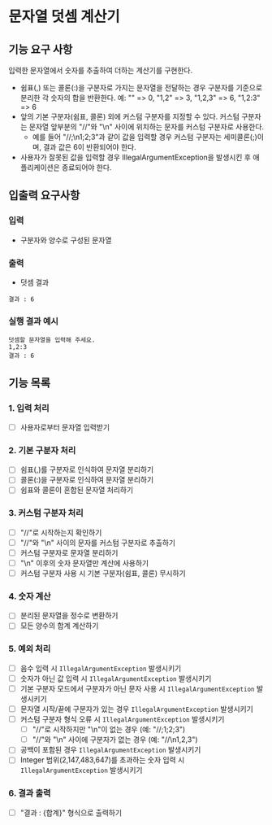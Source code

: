 # 문자열 덧셈 계산기
## 기능 요구 사항
입력한 문자열에서 숫자를 추출하여 더하는 계산기를 구현한다.
- 쉼표(,) 또는 콜론(:)을 구분자로 가지는 문자열을 전달하는 경우 구분자를 기준으로 분리한 각 숫자의 합을 반환한다.
예: "" => 0, "1,2" => 3, "1,2,3" => 6, "1,2:3" => 6
- 앞의 기본 구분자(쉼표, 콜론) 외에 커스텀 구분자를 지정할 수 있다. 커스텀 구분자는 문자열 앞부분의 "//"와 "\n" 사이에 위치하는 문자를 커스텀 구분자로 사용한다.
  - 예를 들어 "//;\n1;2;3"과 같이 값을 입력할 경우 커스텀 구분자는 세미콜론(;)이며, 결과 값은 6이 반환되어야 한다.
- 사용자가 잘못된 값을 입력할 경우 IllegalArgumentException을 발생시킨 후 애플리케이션은 종료되어야 한다.

## 입출력 요구사항
### 입력
- 구분자와 양수로 구성된 문자열
### 출력
- 덧셈 결과
```text
결과 : 6
```
### 실행 결과 예시
```
덧셈할 문자열을 입력해 주세요.
1,2:3
결과 : 6
```

## 기능 목록

### 1. 입력 처리
- [ ] 사용자로부터 문자열 입력받기

### 2. 기본 구분자 처리
- [ ] 쉼표(,)를 구분자로 인식하여 문자열 분리하기
- [ ] 콜론(:)을 구분자로 인식하여 문자열 분리하기
- [ ] 쉼표와 콜론이 혼합된 문자열 처리하기

### 3. 커스텀 구분자 처리
- [ ] "//"로 시작하는지 확인하기
- [ ] "//"와 "\n" 사이의 문자를 커스텀 구분자로 추출하기
- [ ] 커스텀 구분자로 문자열 분리하기
- [ ] "\n" 이후의 숫자 문자열만 계산에 사용하기
- [ ] 커스텀 구분자 사용 시 기본 구분자(쉼표, 콜론) 무시하기

### 4. 숫자 계산
- [ ] 분리된 문자열을 정수로 변환하기
- [ ] 모든 양수의 합계 계산하기

### 5. 예외 처리
- [ ] 음수 입력 시 `IllegalArgumentException` 발생시키기
- [ ] 숫자가 아닌 값 입력 시 `IllegalArgumentException` 발생시키기
- [ ] 기본 구분자 모드에서 구분자가 아닌 문자 사용 시 `IllegalArgumentException` 발생시키기
- [ ] 문자열 시작/끝에 구분자가 있는 경우 `IllegalArgumentException` 발생시키기
- [ ] 커스텀 구분자 형식 오류 시 `IllegalArgumentException` 발생시키기
  - [ ] "//"로 시작하지만 "\n"이 없는 경우 (예: "//;1;2;3")
  - [ ] "//"와 "\n" 사이에 구분자가 없는 경우 (예: "//\n1,2,3")
- [ ] 공백이 포함된 경우 `IllegalArgumentException` 발생시키기
- [ ] Integer 범위(2,147,483,647)를 초과하는 숫자 입력 시 `IllegalArgumentException` 발생시키기

### 6. 결과 출력
- [ ] "결과 : {합계}" 형식으로 출력하기